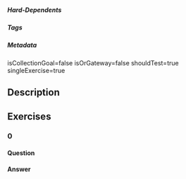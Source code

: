 ##### Hard-Dependents

##### Tags

##### Metadata

isCollectionGoal=false
isOrGateway=false
shouldTest=true
singleExercise=true

## Description

## Exercises

### 0

#### Question

#### Answer
